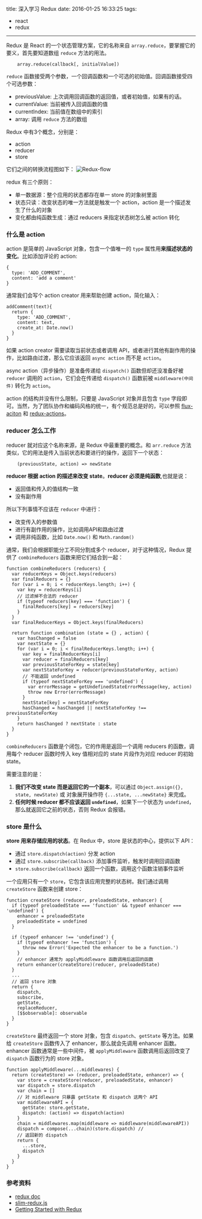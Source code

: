 title: 深入学习 Redux
date: 2016-01-25 16:33:25
tags:
- react
- redux
---

Redux 是 React 的一个状态管理方案，它的名称来自 `array.reduce`，要掌握它的要义，首先要知道数组 `reduce` 方法的用法。

```
    array.reduce(callback[, initialValue])
```

`reduce` 函数接受两个参数，一个回调函数和一个可选的初始值。回调函数接受四个可选参数：

- previousValue: 上次调用回调函数的返回值，或者初始值，如果有的话。
- currentValue: 当前被传入回调函数的值
- currentIndex: 当前值在数组中的索引
- array: 调用 `reduce` 方法的数组

Redux 中有3个概念，分别是：

- action
- reducer
- store

它们之间的转换流程图如下：
![Redux-flow](/image/blog/redux-flow.png)

redux 有三个原则：

- 单一数据源：整个应用的状态都存在单一 store 的对象树里面
- 状态只读：改变状态的唯一方法就是触发一个 action，action 是一个描述发生了什么的对象
- 变化都由纯函数生成：通过 reducers 来指定状态树怎么被 action 转化

### 什么是 action

action 是简单的 JavaScript 对象，包含一个值唯一的 `type` 属性用**来描述状态的变化**。比如添加评论的 action:

```
{
  type: 'ADD_COMMENT',
  content: 'add a comment'
}
```

通常我们会写个 action creator 用来帮助创建 action，简化输入：

```
addComment(text){
  return {
    type: 'ADD_COMMENT',
    content: text,
    create_at: Date.now()
  }
}
```

如果 action creator 需要读取当前状态或者调用 API，或者进行其他有副作用的操作，比如路由过渡，那么它应该返回 `async action` 而不是 `action`。

async action（异步操作）是准备传递给 `dispatch()` 函数但却还没准备好被 `reducer` 调用的 `action`，它们会在传递给 `dispatch()` 函数前被 `middleware(中间件)` 转化为 `action`。

action 的结构并没有什么限制，只要是 JavaScript 对象并且包含 `type` 字段即可。当然，为了团队协作和编码风格的统一，有个规范总是好的，可以参照 [flux-aciton](https://github.com/acdlite/flux-actions) 和 [redux-actions](https://github.com/acdlite/redux-actions)。

### reducer 怎么工作

reducer 就对应这个名称来源，是 Redux 中最重要的概念。和 `arr.reduce` 方法类似，它的用法是传入当前状态和要进行的操作，返回下一个状态：

```
    (previousState, action) => newState
```
**reducer 根据 action 的描述来改变 state**。**reducer 必须是纯函数**,也就是说：

- 返回值和传入的值结构一致
- 没有副作用

所以下列事情不应该在 `reducer` 中进行：

- 改变传入的参数值
- 进行有副作用的操作，比如调用API和路由过渡
- 调用非纯函数，比如 `Date.now()` 和 `Math.random()`

通常，我们会根据职能分工不同分割成多个 reducer，对于这种情况，Redux 提供了 `combineReducers` 函数来把它们结合到一起：

```
function combineReducers (reducers) {
  var reducerKeys = Object.keys(reducers)
  var finalReducers = {}
  for (var i = 0; i < reducerKeys.length; i++) {
    var key = reducerKeys[i]
    // 过滤掉不合法的 reducer
    if (typeof reducers[key] === 'function') {
      finalReducers[key] = reducers[key]
    }
  }
  var finalReducerKeys = Object.keys(finalReducers)

  return function combination (state = {} , action) {
    var hasChanged = false
    var nextState = {}
    for (var i = 0; i < finalReducerKeys.length; i++) {
      var key = finalReducerKeys[i]
      var reducer = finalReducers[key]
      var previousStateForKey = state[key]
      var nextStateForKey = reducer(previousStateForKey, action)
      // 不能返回 undefined
      if (typeof nextStateForKey === 'undefined') {
        var errorMessage = getUndefinedStateErrorMessage(key, action)
        throw new Error(errorMessage)
      }
      nextState[key] = nextStateForKey
      hasChanged = hasChanged || nextStateForKey !== previousStateForKey
    }
    return hasChanged ? nextState : state
  }
}
```

`combineReducers` 函数是个闭包，它的作用是返回一个调用 reducers 的函数，调用每个 reducer 函数时传入 key 值相对应的 state 片段作为对应 reducer 的初始 state。

需要注意的是：

1. **我们不改变 state 而是返回它的一个副本**，可以通过 `Object.assign({}, state, newState)` 或 对象展开操作符 `{...state, ...newState}` 来完成。
2. **任何时候 reducer 都不应该返回 `undefined`**，如果下一个状态为 `undefined`，那么就返回它之前的状态，否则 Redux 会报错。

### store 是什么

**store 用来存储应用的状态**。在 Redux 中，store 是状态的中心，提供以下 API：

- 通过 `store.dispatch(action)` 分发 action
- 通过 `store.subscribe(callback)` 添加事件监听，触发时调用回调函数
- `store.subscribe(callback)` 返回一个函数，调用这个函数注销事件监听

一个应用只有一个 `store`，它包含该应用完整的状态树。我们通过调用 `createStore` 函数来创建 store：

```
function createStore (reducer, preloadedState, enhancer) {
  if (typeof preloadedState === 'function' && typeof enhancer === 'undefined') {
    enhancer = preloadedState
    preloadedState = undefined
  }

  if (typeof enhancer !== 'undefined') {
    if (typeof enhancer !== 'function') {
      throw new Error('Expected the enhancer to be a function.')
    }
    // enhancer 通常为 applyMiddleware 函数调用后返回的函数
    return enhancer(createStore)(reducer, preloadedState)
  }
  ...
  // 返回 store 对象
  return {
    dispatch,
    subscribe,
    getState,
    replaceReducer,
    [$$observable]: observable
  }
}
```

`createStore` 最终返回一个 store 对象，包含 `dispatch`、`getState` 等方法。如果给 `createStore` 函数传入了 enhancer，那么就会先调用 enhancer 函数。enhancer 函数通常是一些中间件，被 `applyMiddleware` 函数调用后返回改变了 `dispatch` 函数行为的 store 对象。

```
function applyMiddleware(...middlewares) {
  return (createStore) => (reducer, preloadedState, enhancer) => {
    var store = createStore(reducer, preloadedState, enhancer)
    var dispatch = store.dispatch
    var chain = []
    // 对 middleware 只暴露 getState 和 dispatch 这两个 API
    var middlewareAPI = {
      getState: store.getState,
      dispatch: (action) => dispatch(action)
    }
    chain = middlewares.map(middleware => middleware(middlewareAPI))
    dispatch = compose(...chain)(store.dispatch) //
    // 返回新的 dispatch
    return {
      ...store,
      dispatch
    }
  }
}
```

### 参考资料
- [redux doc](http://redux.js.org/)
- [slim-redux.js](https://gist.github.com/gaearon/ffd88b0e4f00b22c3159)
- [Getting Started with Redux](https://egghead.io/series/getting-started-with-redux)
